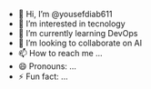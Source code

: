- 👋 Hi, I’m @yousefdiab611
- 👀 I’m interested in tecnology
- 🌱 I’m currently learning DevOps
- 💞️ I’m looking to collaborate on AI
- 📫 How to reach me ...
- 😄 Pronouns: ...
- ⚡ Fun fact: ...

<!---
yousefdiab611/yousefdiab611 is a ✨ special ✨ repository because its `README.md` (this file) appears on your GitHub profile.
You can click the Preview link to take a look at your changes.
--->
